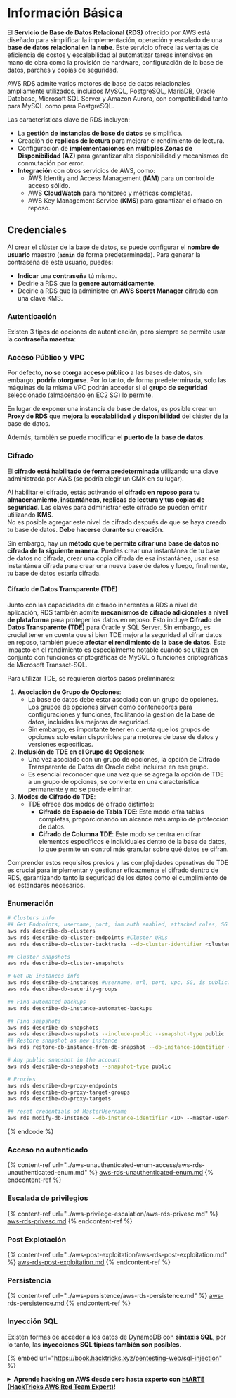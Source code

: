 # Información Básica

El **Servicio de Base de Datos Relacional (RDS)** ofrecido por AWS está diseñado para simplificar la implementación, operación y escalado de una **base de datos relacional en la nube**. Este servicio ofrece las ventajas de eficiencia de costos y escalabilidad al automatizar tareas intensivas en mano de obra como la provisión de hardware, configuración de la base de datos, parches y copias de seguridad.

AWS RDS admite varios motores de base de datos relacionales ampliamente utilizados, incluidos MySQL, PostgreSQL, MariaDB, Oracle Database, Microsoft SQL Server y Amazon Aurora, con compatibilidad tanto para MySQL como para PostgreSQL.

Las características clave de RDS incluyen:

* La **gestión de instancias de base de datos** se simplifica.
* Creación de **replicas de lectura** para mejorar el rendimiento de lectura.
* Configuración de **implementaciones en múltiples Zonas de Disponibilidad (AZ)** para garantizar alta disponibilidad y mecanismos de conmutación por error.
* **Integración** con otros servicios de AWS, como:
  * AWS Identity and Access Management (**IAM**) para un control de acceso sólido.
  * AWS **CloudWatch** para monitoreo y métricas completas.
  * AWS Key Management Service (**KMS**) para garantizar el cifrado en reposo.

## Credenciales

Al crear el clúster de la base de datos, se puede configurar el **nombre de usuario** maestro (**`admin`** de forma predeterminada). Para generar la contraseña de este usuario, puedes:

* **Indicar** una **contraseña** tú mismo.
* Decirle a RDS que la **genere automáticamente**.
* Decirle a RDS que la administre en **AWS Secret Manager** cifrada con una clave KMS.

### Autenticación

Existen 3 tipos de opciones de autenticación, pero siempre se permite usar la **contraseña maestra**:

### Acceso Público y VPC

Por defecto, **no se otorga acceso público** a las bases de datos, sin embargo, **podría otorgarse**. Por lo tanto, de forma predeterminada, solo las máquinas de la misma VPC podrán acceder si el **grupo de seguridad** seleccionado (almacenado en EC2 SG) lo permite.

En lugar de exponer una instancia de base de datos, es posible crear un **Proxy de RDS** que **mejora** la **escalabilidad** y **disponibilidad** del clúster de la base de datos.

Además, también se puede modificar el **puerto de la base de datos**.

### Cifrado

El **cifrado está habilitado de forma predeterminada** utilizando una clave administrada por AWS (se podría elegir un CMK en su lugar).

Al habilitar el cifrado, estás activando el **cifrado en reposo para tu almacenamiento, instantáneas, replicas de lectura y tus copias de seguridad**. Las claves para administrar este cifrado se pueden emitir utilizando **KMS**.\
No es posible agregar este nivel de cifrado después de que se haya creado tu base de datos. **Debe hacerse durante su creación**.

Sin embargo, hay un **método que te permite cifrar una base de datos no cifrada de la siguiente manera**. Puedes crear una instantánea de tu base de datos no cifrada, crear una copia cifrada de esa instantánea, usar esa instantánea cifrada para crear una nueva base de datos y luego, finalmente, tu base de datos estaría cifrada.

#### Cifrado de Datos Transparente (TDE)

Junto con las capacidades de cifrado inherentes a RDS a nivel de aplicación, RDS también admite **mecanismos de cifrado adicionales a nivel de plataforma** para proteger los datos en reposo. Esto incluye **Cifrado de Datos Transparente (TDE)** para Oracle y SQL Server. Sin embargo, es crucial tener en cuenta que si bien TDE mejora la seguridad al cifrar datos en reposo, también puede **afectar el rendimiento de la base de datos**. Este impacto en el rendimiento es especialmente notable cuando se utiliza en conjunto con funciones criptográficas de MySQL o funciones criptográficas de Microsoft Transact-SQL.

Para utilizar TDE, se requieren ciertos pasos preliminares:

1. **Asociación de Grupo de Opciones**:
   * La base de datos debe estar asociada con un grupo de opciones. Los grupos de opciones sirven como contenedores para configuraciones y funciones, facilitando la gestión de la base de datos, incluidas las mejoras de seguridad.
   * Sin embargo, es importante tener en cuenta que los grupos de opciones solo están disponibles para motores de base de datos y versiones específicas.
2. **Inclusión de TDE en el Grupo de Opciones**:
   * Una vez asociado con un grupo de opciones, la opción de Cifrado Transparente de Datos de Oracle debe incluirse en ese grupo.
   * Es esencial reconocer que una vez que se agrega la opción de TDE a un grupo de opciones, se convierte en una característica permanente y no se puede eliminar.
3. **Modos de Cifrado de TDE**:
   * TDE ofrece dos modos de cifrado distintos:
     * **Cifrado de Espacio de Tabla TDE**: Este modo cifra tablas completas, proporcionando un alcance más amplio de protección de datos.
     * **Cifrado de Columna TDE**: Este modo se centra en cifrar elementos específicos e individuales dentro de la base de datos, lo que permite un control más granular sobre qué datos se cifran.

Comprender estos requisitos previos y las complejidades operativas de TDE es crucial para implementar y gestionar eficazmente el cifrado dentro de RDS, garantizando tanto la seguridad de los datos como el cumplimiento de los estándares necesarios.

### Enumeración
```bash
# Clusters info
## Get Endpoints, username, port, iam auth enabled, attached roles, SG
aws rds describe-db-clusters
aws rds describe-db-cluster-endpoints #Cluster URLs
aws rds describe-db-cluster-backtracks --db-cluster-identifier <cluster-name>

## Cluster snapshots
aws rds describe-db-cluster-snapshots

# Get DB instances info
aws rds describe-db-instances #username, url, port, vpc, SG, is public?
aws rds describe-db-security-groups

## Find automated backups
aws rds describe-db-instance-automated-backups

## Find snapshots
aws rds describe-db-snapshots
aws rds describe-db-snapshots --include-public --snapshot-type public
## Restore snapshot as new instance
aws rds restore-db-instance-from-db-snapshot --db-instance-identifier <ID> --db-snapshot-identifier <ID> --availability-zone us-west-2a

# Any public snapshot in the account
aws rds describe-db-snapshots --snapshot-type public

# Proxies
aws rds describe-db-proxy-endpoints
aws rds describe-db-proxy-target-groups
aws rds describe-db-proxy-targets

## reset credentials of MasterUsername
aws rds modify-db-instance --db-instance-identifier <ID> --master-user-password <NewPassword> --apply-immediately
```
{% endcode %}

### Acceso no autenticado

{% content-ref url="../aws-unauthenticated-enum-access/aws-rds-unauthenticated-enum.md" %}
[aws-rds-unauthenticated-enum.md](../aws-unauthenticated-enum-access/aws-rds-unauthenticated-enum.md)
{% endcontent-ref %}

### Escalada de privilegios

{% content-ref url="../aws-privilege-escalation/aws-rds-privesc.md" %}
[aws-rds-privesc.md](../aws-privilege-escalation/aws-rds-privesc.md)
{% endcontent-ref %}

### Post Explotación

{% content-ref url="../aws-post-exploitation/aws-rds-post-exploitation.md" %}
[aws-rds-post-exploitation.md](../aws-post-exploitation/aws-rds-post-exploitation.md)
{% endcontent-ref %}

### Persistencia

{% content-ref url="../aws-persistence/aws-rds-persistence.md" %}
[aws-rds-persistence.md](../aws-persistence/aws-rds-persistence.md)
{% endcontent-ref %}

### Inyección SQL

Existen formas de acceder a los datos de DynamoDB con **sintaxis SQL**, por lo tanto, las **inyecciones SQL típicas también son posibles**.

{% embed url="https://book.hacktricks.xyz/pentesting-web/sql-injection" %}

<details>

<summary><strong>Aprende hacking en AWS desde cero hasta experto con</strong> <a href="https://training.hacktricks.xyz/courses/arte"><strong>htARTE (HackTricks AWS Red Team Expert)</strong></a><strong>!</strong></summary>

Otras formas de apoyar a HackTricks:

* Si deseas ver tu **empresa anunciada en HackTricks** o **descargar HackTricks en PDF** ¡Consulta los [**PLANES DE SUSCRIPCIÓN**](https://github.com/sponsors/carlospolop)!
* Obtén el [**oficial PEASS & HackTricks swag**](https://peass.creator-spring.com)
* Descubre [**The PEASS Family**](https://opensea.io/collection/the-peass-family), nuestra colección exclusiva de [**NFTs**](https://opensea.io/collection/the-peass-family)
* **Únete al** 💬 [**grupo de Discord**](https://discord.gg/hRep4RUj7f) o al [**grupo de telegram**](https://t.me/peass) o **síguenos** en **Twitter** 🐦 [**@hacktricks\_live**](https://twitter.com/hacktricks\_live)**.**
* **Comparte tus trucos de hacking enviando PRs a los repositorios de** [**HackTricks**](https://github.com/carlospolop/hacktricks) y [**HackTricks Cloud**](https://github.com/carlospolop/hacktricks-cloud).

</details>
